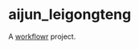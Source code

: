 # aijun_leigongteng

A [workflowr][] project.

[workflowr]: https://github.com/jdblischak/workflowr
